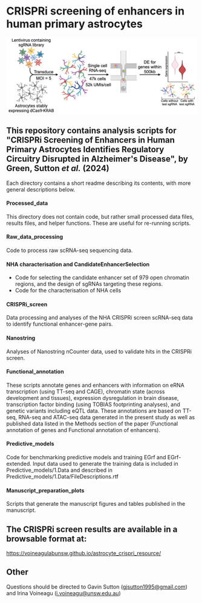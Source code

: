 # CRISPRi screening of enhancers in human primary astrocytes

<picture>
    <source media="(prefers-color-scheme: dark)" srcset="./README_image_dark.png">
    <img alt="Project overview, adapted from Figure 1D" src="./README_image_light.png">
</picture>

## This repository contains analysis scripts for "CRISPRi Screening of Enhancers in Human Primary Astrocytes Identifies Regulatory Circuitry Disrupted in Alzheimer's Disease", by Green, Sutton *et al.* (2024)
Each directory contains a short readme describing its contents, with more general descriptions below.

#### Processed_data
This directory does not contain code, but rather small processed data files, results files, and helper functions. These are useful for re-running scripts. 

#### Raw_data_processing
Code to process raw scRNA-seq sequencing data.

#### NHA characterisation and CandidateEnhancerSelection
- Code for selecting the candidate enhancer set of 979 open chromatin regions, and the design of sgRNAs targeting these regions.
- Code for the characterisation of NHA cells

#### CRISPRi_screen
Data processing and analyses of the NHA CRISPRi screen scRNA-seq data to identify functional enhancer-gene pairs.

#### Nanostring
Analyses of Nanostring nCounter data, used to validate hits in the CRISPRi screen.

#### Functional_annotation
These scripts annotate genes and enhancers with information on eRNA transcription (using TT-seq and CAGE), chromatin state (across development and tissues), expression dysregulation in brain disease, transcription factor binding (using TOBIAS footprinting analyses), and genetic variants including eQTL data. These annotations are based on TT-seq, RNA-seq and ATAC-seq data generated in the present study as well as published data listed in the Methods section of the paper (Functional annotation of genes and Functional annotation of enhancers).

#### Predictive_models
Code for benchmarking predictive models and training EGrf and EGrf-extended. Input data used to generate the training data is included in Predictive_models/1.Data and described in Predictive_models/1.Data/FileDescriptions.rtf

#### Manuscript_preparation_plots
Scripts that generate the manuscript figures and tables published in the manuscript. 

## The CRISPRi screen results are available in a browsable format at:
https://voineagulabunsw.github.io/astrocyte_crispri_resource/

## Other
Questions should be directed to Gavin Sutton (gjsutton1995@gmail.com) and Irina Voineagu (i.voineagu@unsw.edu.au)
